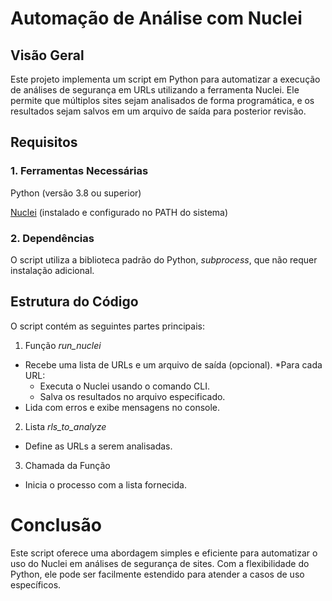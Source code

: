 # Automação de Análise com Nuclei

## Visão Geral

Este projeto implementa um script em Python para automatizar a execução de análises de segurança em URLs utilizando a ferramenta Nuclei. Ele permite que múltiplos sites sejam analisados de forma programática, e os resultados sejam salvos em um arquivo de saída para posterior revisão.

## Requisitos
### **1. Ferramentas Necessárias**

Python (versão 3.8 ou superior)

[Nuclei](https://github.com/projectdiscovery/nuclei) (instalado e configurado no PATH do sistema)

### **2. Dependências**
O script utiliza a biblioteca padrão do Python, *subprocess*, que não requer instalação adicional.

## Estrutura do Código
O script contém as seguintes partes principais:

1. Função *run_nuclei*

* Recebe uma lista de URLs e um arquivo de saída (opcional).
*Para cada URL:
  * Executa o Nuclei usando o comando CLI.
  * Salva os resultados no arquivo especificado.
* Lida com erros e exibe mensagens no console.

2. Lista *rls_to_analyze*

* Define as URLs a serem analisadas.

3. Chamada da Função

* Inicia o processo com a lista fornecida.

# Conclusão
Este script oferece uma abordagem simples e eficiente para automatizar o uso do Nuclei em análises de segurança de sites. Com a flexibilidade do Python, ele pode ser facilmente estendido para atender a casos de uso específicos.

